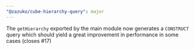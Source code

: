 ```yaml
---
"@zazuko/cube-hierarchy-query": major
---
```


The `getHierarchy` exported by the main module now generates a `CONSTRUCT` query which should yield a great improvement in performance in some cases (closes #17)
